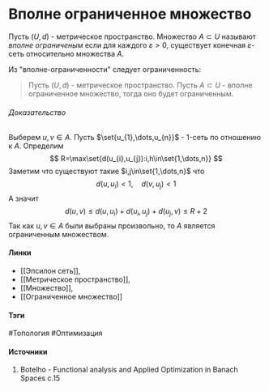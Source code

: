 # Вполне ограниченное множество
Пусть $(U,d)$ - метрическое пространство. Множество $A\subset U$ называют *вполне ограниченым* если для каждого $\varepsilon>0$, существует конечная $\varepsilon$-сеть относительно множества $A$.

Из "вполне-ограниченности" следует ограниченность:

>Пусть $(U,d)$ - метрическое пространство. Пусть $A\subset U$ - вполне ограниченное множество, тогда оно будет ограниченным.
###### Доказательство
Выберем $u,v\in A$. Пусть $\set{u_{1},\dots,u_{n}}$ - $1$-сеть по отношению к $A$. Определим
$$
R=\max\set{d(u_{i},u_{j}):i,h\in\set{1,\dots,n}}
$$
Заметим что существуют такие $i,j\in\set{1,\dots,n}$ что
$$
d(u,u_{i})<1,\quad d(v,u_{j})<1
$$
А значит
$$
d(u,v)\le d(u,u_{i})+d(u_{i},u_{j})+d(u_{j},v)\le R+2
$$
Так как $u,v\in A$ были выбраны произвольно, то $A$ является ограниченным множеством. 
#### Линки
- [[Эпсилон сеть]],
- [[Метрическое пространство]],
- [[Множество]],
- [[Ограниченное множество]]
#### Тэги
 #Топология 
 #Оптимизация 
#### Источники
1. Botelho - Functional analysis and Applied Optimization in Banach Spaces с.15